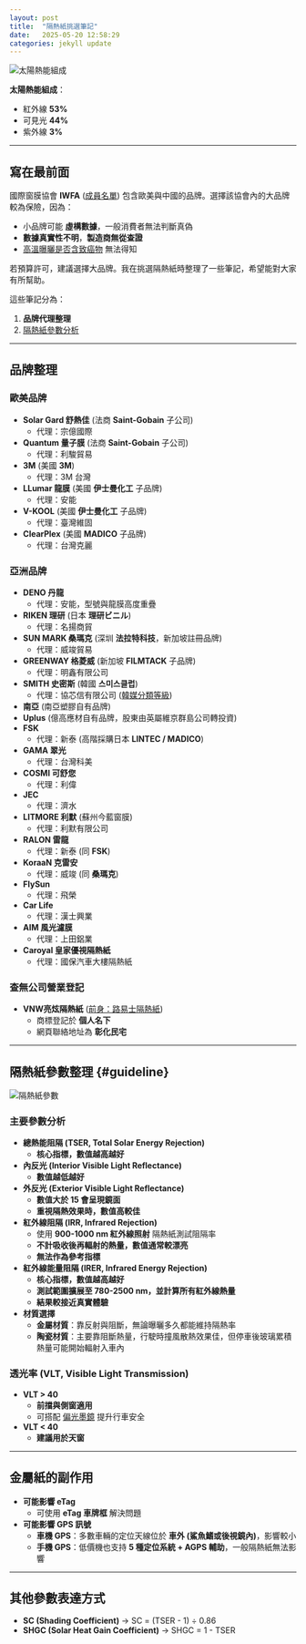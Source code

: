 ```yaml
---
layout: post
title:  "隔熱紙挑選筆記"
date:   2025-05-20 12:58:29
categories: jekyll update
---
```


![太陽熱能組成](https://attach.mobile01.com/attach/202401/mobile01-f399ed6b775373389192ea6c2e592f0b.png)

**太陽熱能組成**：
- 紅外線 **53%**
- 可見光 **44%**
- 紫外線 **3%**

---

## 寫在最前面

國際窗膜協會 **IWFA** ([成員名單](https://iwfa.com/manufacturers/)) 包含歐美與中國的品牌。選擇該協會內的大品牌較為保險，因為：
- 小品牌可能 **虛構數據**，一般消費者無法判斷真偽
- **數據真實性不明**，**製造商無從查證**
- [高溫曝曬是否含致癌物](https://solargard.com.tw/news_detail.php?id=85) 無法得知

若預算許可，建議選擇大品牌。我在挑選隔熱紙時整理了一些筆記，希望能對大家有所幫助。

這些筆記分為：
1. **品牌代理整理**
2. [隔熱紙參數分析](#guideline)

---

## 品牌整理

### 歐美品牌
- **Solar Gard 舒熱佳** (法商 **Saint-Gobain** 子公司) 
    - 代理：宗億國際
- **Quantum 量子膜** (法商 **Saint-Gobain** 子公司) 
    - 代理：利駿貿易
- **3M** (美國 **3M**) 
    - 代理：3M 台灣
- **LLumar 龍膜** (美國 **伊士曼化工** 子品牌) 
    - 代理：安能
- **V-KOOL** (美國 **伊士曼化工** 子品牌) 
    - 代理：臺灣維固
- **ClearPlex** (美國 **MADICO** 子品牌) 
    - 代理：台灣克麗

### 亞洲品牌
- **DENO 丹龍** 
    - 代理：安能，型號與龍膜高度重疊
- **RIKEN 理研** (日本 **理研ビニル**) 
    - 代理：名揚商貿
- **SUN MARK 桑瑪克** (深圳 **法拉特科技**，新加坡註冊品牌) 
    - 代理：威竣貿易
- **GREENWAY 格菱威** (新加坡 **FILMTACK** 子品牌) 
    - 代理：明鑫有限公司
- **SMITH 史密斯** (韓國 **스미스클럽**) 
    - 代理：協芯信有限公司 ([韓媒分類等級](https://kin-phinf.pstatic.net/20230103_15/1672721802851WebVX_JPEG/%EC%8D%AC%ED%8C%85_%EB%B8%8C%EB%9E%9C%EB%93%9C_%EA%B3%84%EA%B8%89.jpg))
- **南亞** (南亞塑膠自有品牌)
- **Uplus** (億高應材自有品牌，股東由英屬維京群島公司轉投資)
- **FSK** 
    - 代理：新泰 (高階採購日本 **LINTEC / MADICO**)
- **GAMA 翠光** 
    - 代理：台灣科美
- **COSMI 可舒您** 
    - 代理：利偉
- **JEC** 
    - 代理：濟水
- **LITMORE 利默** (蘇州今藍窗膜) 
    - 代理：利默有限公司
- **RALON 雷龍** 
    - 代理：新泰 (同 **FSK**)
- **KoraaN 克雷安** 
    - 代理：威竣 (同 **桑瑪克**)
- **FlySun** 
    - 代理：飛榮
- **Car Life** 
    - 代理：漢士興業
- **AIM 風光濾膜** 
    - 代理：上田鋁業
- **Caroyal 皇家優視隔熱紙** 
    - 代理：國保汽車大樓隔熱紙

### **查無公司營業登記**
- **VNW亮炫隔熱紙** ([前身：路易士隔熱紙](https://attach.mobile01.com/attach/202409/mobile01-84fcfca5d205ed72d7429eeff961d05f.jpg))
  - 商標登記於 **個人名下**
  - 網頁聯絡地址為 **彰化民宅**

---

## 隔熱紙參數整理 {#guideline}

![隔熱紙參數](https://attach.mobile01.com/attach/202401/mobile01-f2b6c9636483aacf4bbb1c6b500c8370.png)

### 主要參數分析
- **總熱能阻隔 (TSER, Total Solar Energy Rejection)**
  - **核心指標，數值越高越好**
- **內反光 (Interior Visible Light Reflectance)**
  - **數值越低越好**
- **外反光 (Exterior Visible Light Reflectance)**
  - **數值大於 15 會呈現鏡面**
  - **重視隔熱效果時，數值高較佳**
- **紅外線阻隔 (IRR, Infrared Rejection)**
  - 使用 **900-1000 nm 紅外線照射** 隔熱紙測試阻隔率
  - **不計吸收後再輻射的熱量，數值通常較漂亮**
  - **無法作為參考指標**
- **紅外線能量阻隔 (IRER, Infrared Energy Rejection)**
  - **核心指標，數值越高越好**
  - **測試範圍擴展至 780-2500 nm，並計算所有紅外線熱量**
  - **結果較接近真實體驗**
- **材質選擇**
  - **金屬材質**：靠反射與阻斷，無論曝曬多久都能維持隔熱率
  - **陶瓷材質**：主要靠阻斷熱量，行駛時撞風散熱效果佳，但停車後玻璃累積熱量可能開始輻射入車內

### 透光率 (VLT, Visible Light Transmission)
- **VLT > 40**
  - **前擋與側窗適用**
  - 可搭配 [偏光墨鏡](https://talex.co.jp/scene/drive/) 提升行車安全
- **VLT < 40**
  - **建議用於天窗**

---

## 金屬紙的副作用
- **可能影響 eTag**
  - 可使用 **eTag 車牌框** 解決問題
- **可能影響 GPS 訊號**
  - **車機 GPS**：多數車輛的定位天線位於 **車外 (鯊魚鰭或後視鏡內)**，影響較小
  - **手機 GPS**：低價機也支持 **5 種定位系統 + AGPS 輔助**，一般隔熱紙無法影響

---

## 其他參數表達方式
- **SC (Shading Coefficient)** → SC = (TSER - 1) ÷ 0.86
- **SHGC (Solar Heat Gain Coefficient)** → SHGC = 1 - TSER
